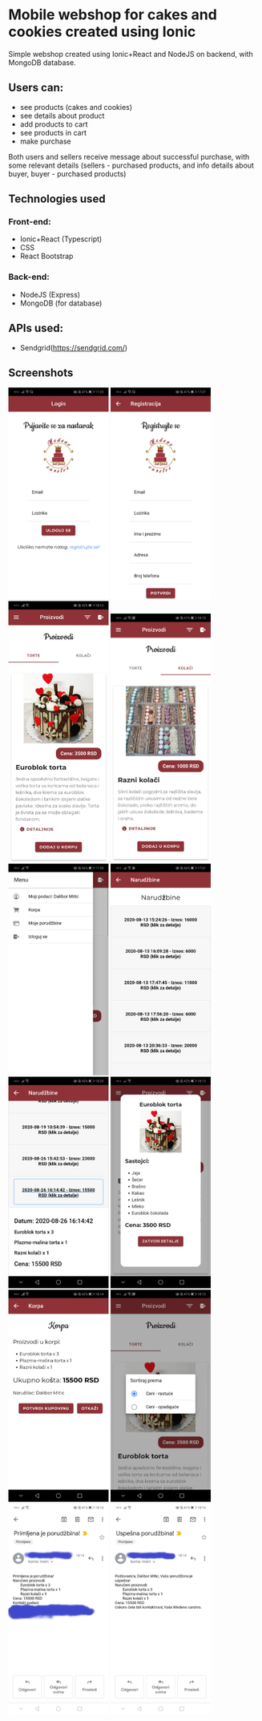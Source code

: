 # Mobile webshop for cakes and cookies created using Ionic

Simple webshop created using Ionic+React and NodeJS on backend, with MongoDB database.

## Users can:

- see products (cakes and cookies)
- see details about product
- add products to cart
- see products in cart
- make purchase

Both users and sellers receive message about successful purchase, with some relevant details (sellers - purchased products, and info details about buyer, buyer - purchased products)

## Technologies used

### Front-end:

- Ionic+React (Typescript)
- CSS
- React Bootstrap

### Back-end:

- NodeJS (Express)
- MongoDB (for database)

## APIs used:

- Sendgrid(https://sendgrid.com/)

## Screenshots

<img src="screenshots/0.jpg" width="200">
<img src="screenshots/0-1.jpg" width="200">
<img src="screenshots/1.jpg" width="200">
<img src="screenshots/8.jpg" width="200">
<img src="screenshots/3.jpg" width="200">
<img src="screenshots/4.jpg" width="200">
<img src="screenshots/9.jpg" width="200">
<img src="screenshots/5.jpg" width="200">
<img src="screenshots/6.jpg" width="200">
<img src="screenshots/7.jpg" width="200">
<img src="screenshots/9-1.jpg" width="200">
<img src="screenshots/9-2.jpg" width="200">
